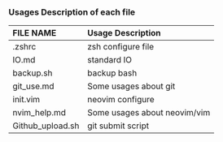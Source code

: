 ### Usages Description of each file

|  FILE NAME       |      Usage Description       |
|:-----------------|:-----------------------------|
| .zshrc           |  zsh configure file          |
| IO.md            |  standard IO                 |
| backup.sh        |  backup bash                 |
| git_use.md       |  Some usages about git       |
| init.vim         |  neovim configure            |
| nvim_help.md     |  Some usages about neovim/vim|
| Github_upload.sh |  git submit script           |
